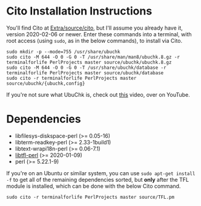 # Cito Installation Instructions

You'll find Cito at [Extra/source/cito](https://github.com/terminalforlife/Extra/blob/master/source/cito), but I'll assume you already have it, version 2020-02-06 or newer. Enter these commands into a terminal, with root access (using `sudo`, as in the below commands), to install via Cito.

```
sudo mkdir -p --mode=755 /usr/share/ubuchk
sudo cito -M 644 -O 0 -G 0 -T /usr/share/man/man8/ubuchk.8.gz -r terminalforlife PerlProjects master source/ubuchk/ubuchk.8.gz
sudo cito -M 644 -O 0 -G 0 -T /usr/share/ubuchk/database -r terminalforlife PerlProjects master source/ubuchk/database
sudo cito -r terminalforlife PerlProjects master source/ubuchk/{ubuchk,config}
```

If you're not sure what UbuChk is, check out [this](https://youtu.be/CZ4Kn0gtHaM) video, over on YouTube.

# Dependencies

  * libfilesys-diskspace-perl (>= 0.05-16)
  * libterm-readkey-perl (>= 2.33-1build1)
  * libtext-wrapi18n-perl (>= 0.06-7.1)
  * [libtfl-perl](https://github.com/terminalforlife/PerlProjects/blob/ubuchk_project/source/TFL.pm) (>= 2020-01-09)
  * perl (>= 5.22.1-9)

If you're on an Ubuntu or similar system, you can use `sudo apt-get install -f` to get all of the remaining dependencies sorted, but **only** after the TFL module is installed, which can be done with the below Cito command.

```
sudo cito -r terminalforlife PerlProjects master source/TFL.pm
```
